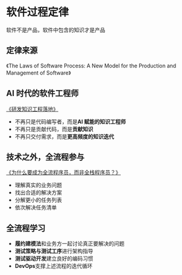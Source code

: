 # 软件过程定律
软件不是产品，软件中包含的知识才是产品
## 定律来源
《The Laws of Software Process: A New Model for the Production and Management of Software》
## AI 时代的软件工程师
[《研发知识工程落地》](https://www.bilibili.com/video/BV1yoPse1ELs?spm_id_from=333.788.videopod.sections&vd_source=d0cdeaa6ca901846508a3189e34f1114)
- 不再只是代码编写者，而是**AI 赋能的知识工程师**
- 不再只是贡献代码，而是**贡献知识**
- 不再只交付需求，而是**更高频度的知识迭代**
## 技术之外，全流程参与
[《为什么要成为全流程序员，而非全栈程序员？》](https://www.bilibili.com/video/BV1Yq4y1C7z7/?spm_id_from=333.1387.favlist.content.click&vd_source=d0cdeaa6ca901846508a3189e34f1114)
- 理解真实的业务问题
- 找出合适的解决方案
- 分解更小的任务列表
- 依次解决任务清单
## 全流程学习
- **履约建模法**和业务方一起讨论真正要解决的问题
- **测试策略与测试工序**进行架构指导
- **测试驱动开发**建立良好的编码习惯
- **DevOps**支撑上述流程的迭代循环